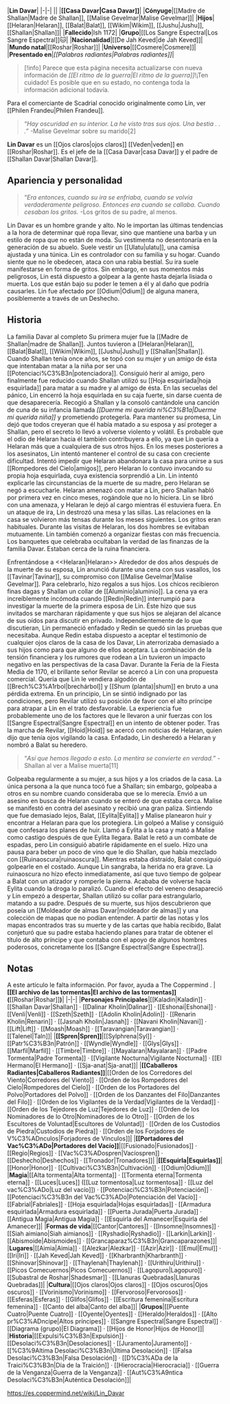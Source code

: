 

|**Lin Davar**|
|-|-|
||
|**[[Casa Davar\|Casa Davar]]**|
|**Cónyuge**|[[Madre de Shallan\|Madre de Shallan]], [[Malise Gevelmar\|Malise Gevelmar]]|
|**Hijos**|[[Helaran\|Helaran]], [[Balat\|Balat]], [[Wikim\|Wikim]], [[Jushu\|Jushu]], [[Shallan\|Shallan]]|
|**Fallecido**|Ish 1172|
|**Grupo**|[[Los Sangre Espectral\|Los Sangre Espectral]]🐱︎|
|**Nacionalidad**|[[De Jah Keved\|de Jah Keved]]|
|**Mundo natal**|[[Roshar\|Roshar]]|
|**Universo**|[[Cosmere\|Cosmere]]|
|**Presentado en**|*[[Palabras radiantes\|Palabras radiantes]]*|

> [!info] Parece que esta página necesita actualizarse con nueva información de *[[El ritmo de la guerra\|El ritmo de la guerra]]*!¡Ten cuidado! Es posible que en su estado, no contenga toda la información adicional todavía.

Para el comerciante de Scadrial conocido originalmente como Lin, ver [[Philen Frandeu\|Philen Frandeu]].
>“*Hay oscuridad en su interior. La he visto tras sus ojos. Una bestia . . .*”
\-Malise Gevelmar sobre su marido[2]


**Lin Davar** es un [[Ojos claros\|ojos claros]] [[Veden\|veden]] en [[Roshar\|Roshar]]. Es el jefe de la [[Casa Davar\|casa Davar]] y el padre de [[Shallan Davar\|Shallan Davar]].

## Apariencia y personalidad
 
>“*Era entonces, cuando su ira se enfriaba, cuando se volvía verdaderamente peligroso. Entonces era cuando se callaba. Cuando cesaban los gritos.*
\-Los gritos de su padre, al menos.


Lin Davar es un hombre grande y alto. No le importan las últimas tendencias a la hora de determinar qué ropa llevar, sino que mantiene una barba y un estilo de ropa que no están de moda. Su vestimenta no desentonaría en la generación de su abuelo. Suele vestir un [[Ulatu\|ulatu]], una camisa ajustada y una túnica. Lin es controlador con su familia y su hogar. Cuando siente que no le obedecen, ataca con una rabia bestial. Su ira suele manifestarse en forma de gritos. Sin embargo, en sus momentos más peligrosos, Lin está dispuesto a golpear a la gente hasta dejarla lisiada o muerta. Los que están bajo su poder le temen a él y al daño que podría causarles. Lin fue afectado por [[Odium\|Odium]] de alguna manera, posiblemente a través de un Deshecho.

## Historia
  La familia Davar al completo
Su primera mujer fue la [[Madre de Shallan\|madre de Shallan]]. Juntos tuvieron a [[Helaran\|Helaran]], [[Balat\|Balat]], [[Wikim\|Wikim]], [[Jushu\|Jushu]] y [[Shallan\|Shallan]]. Cuando Shallan tenía once años, se topó con su mujer y un amigo de ésta que intentaban matar a la niña por ser una [[Potenciaci%C3%B3n\|potenciadora]]. Consiguió herir al amigo, pero finalmente fue reducido cuando Shallan utilizó su [[Hoja esquirlada\|hoja esquirlada]] para matar a su madre y al amigo de ésta. En las secuelas del pánico, Lin encerró la hoja esquirlada en su caja fuerte, sin darse cuenta de que desaparecería. Recogió a Shallan y la consoló cantándole una canción de cuna de su infancia llamada *[[Duerme mi querida ni%C3%B1a\|Duerme mi querida niña]]* y prometiendo protegerla. Para mantener su promesa, Lin dejó que todos creyeran que él había matado a su esposa y así proteger a Shallan, pero el secreto lo llevó a volverse violento y volátil.  Es probable que el odio de Helaran hacia él también contribuyera a ello, ya que Lin quería a Helaran más que a cualquiera de sus otros hijos.
En los meses posteriores a los asesinatos, Lin intentó mantener el control de su casa con creciente dificultad. Intentó impedir que Helaran abandonara la casa para unirse a sus [[Rompedores del Cielo\|amigos]], pero Helaran lo contuvo invocando su propia hoja esquirlada, cuya existencia sorprendió a Lin. Lin intentó explicarle las circunstancias de la muerte de su madre, pero Helaran se negó a escucharle. Helaran amenazó con matar a Lin, pero Shallan habló por primera vez en cinco meses, rogándole que no lo hiciera. Lin se libró con una amenaza, y Helaran le dejó al cargo mientras él estuviera fuera. En un ataque de ira, Lin destrozó una mesa y las sillas. Las relaciones en la casa se volvieron más tensas durante los meses siguientes. Los gritos eran habituales. Durante las visitas de Helaran, los dos hombres se evitaban mutuamente. Lin también comenzó a organizar fiestas con más frecuencia. Los banquetes que celebraba ocultaban la verdad de las finanzas de la familia Davar. Estaban cerca de la ruina financiera.

  Enfrentándose a <<Helaran\|Helaran>>
Alrededor de dos años después de la muerte de su esposa, Lin anunció durante una cena con sus vasallos, los [[Tavinar\|Tavinar]], su compromiso con [[Malise Gevelmar\|Malise Gevelmar]]. Para celebrarlo, hizo regalos a sus hijos. Los chicos recibieron finas dagas y Shallan un collar de [[Aluminio\|aluminio]]. La cena ya era increíblemente incómoda cuando [[Redin\|Redin]] interrumpió para investigar la muerte de la primera esposa de Lin. Éste hizo que sus invitados se marcharan rápidamente y que sus hijos se alejaran del alcance de sus oídos para discutir en privado. Independientemente de lo que discutieran, Lin permaneció enfadado y Redin se quedó sin las pruebas que necesitaba. Aunque Redin estaba dispuesto a aceptar el testimonio de cualquier ojos claros de la casa de los Davar, Lin aterrorizaba demasiado a sus hijos como para que alguno de ellos aceptara.
La combinación de la tensión financiera y los rumores que rodean a Lin tuvieron un impacto negativo en las perspectivas de la casa Davar. Durante la Feria de la Fiesta Media de 1170, el brillante señor Revilar se acercó a Lin con una propuesta comercial. Quería que Lin le vendiera algodón de [[Brech%C3%A1rbol\|brechárbol]] y [[Shum (planta)\|shum]] en bruto a una pérdida extrema. En un principio, Lin se sintió indignado por las condiciones, pero Revilar utilizó su posición de favor con el alto príncipe para atrapar a Lin en el trato desfavorable. La experiencia fue probablemente uno de los factores que le llevaron a unir fuerzas con los [[Sangre Espectral\|Sangre Espectral]] en un intento de obtener poder. Tras la marcha de Revilar, [[Hoid\|Hoid]] se acercó con noticias de Helaran, quien dijo que tenía ojos vigilando la casa. Enfadado, Lin desheredó a Helaran y nombró a Balat su heredero.

>“*Así que hemos llegado a esto. La mentira se convierte en verdad.*”
\-Shallan al ver a Malise muerta[11]

Golpeaba regularmente a su mujer, a sus hijos y a los criados de la casa. La única persona a la que nunca tocó fue a Shallan; sin embargo, golpeaba a otros en su nombre cuando consideraba que se lo merecía. Envió a un asesino en busca de Helaran cuando se enteró de que estaba cerca. Malise se manifestó en contra del asesinato y recibió una gran paliza. Sintiendo que fue demasiado lejos, Balat, [[Eylita\|Eylita]] y Malise planearon huir y encontrar a Helaran para que los protegiera. Lin golpeó a Malise y consiguió que confesara los planes de huir. Llamó a Eylita a la casa y mató a Malise como castigo después de que Eylita llegara. Balat le retó a un combate de espadas, pero Lin consiguió abatirle rápidamente en el suelo. Hizo una pausa para beber un poco de vino que le dio Shallan, que había mezclado con [[Ruinaoscura\|ruinaoscura]]. Mientras estaba distraído, Balat consiguió golpearle en el costado. Aunque Lin sangraba, la herida no era grave. La ruinaoscura no hizo efecto inmediatamente, así que tuvo tiempo de golpear a Balat con un atizador y romperle la pierna. Acababa de volverse hacia Eylita cuando la droga lo paralizó. Cuando el efecto del veneno desapareció y Lin empezó a despertar, Shallan utilizó su collar para estrangularlo, matando a su padre. Después de su muerte, sus hijos descubrieron que poseía un [[Moldeador de almas Davar\|moldeador de almas]] y una colección de mapas que no podían entender.
A partir de las notas y los mapas encontrados tras su muerte y de las cartas que había recibido, Balat conjeturó que su padre estaba haciendo planes para tratar de obtener el título de alto príncipe y que contaba con el apoyo de algunos hombres poderosos, concretamente los [[Sangre Espectral\|Sangre Espectral]].

## Notas

A este artículo le falta información. Por favor, ayuda a The Coppermind .
|**[[El archivo de las tormentas\|El archivo de las tormentas]] (**[[Roshar\|Roshar]]**)**|
|-|-|
|**Personajes Principales**|[[Kaladin\|Kaladin]] · [[Shallan Davar\|Shallan]] · [[Dalinar Kholin\|Dalinar]] · [[Eshonai\|Eshonai]] · [[Venli\|Venli]] · [[Szeth\|Szeth]] · [[Adolin Kholin\|Adolin]] · [[Renarin Kholin\|Renarin]] · [[Jasnah Kholin\|Jasnah]] · [[Navani Kholin\|Navani]] · [[Lift\|Lift]] · [[Moash\|Moash]] · [[Taravangian\|Taravangian]] · [[Talenel\|Taln]]|
|**[[Spren\|Spren]]**|[[Sylphrena\|Syl]] · [[Patr%C3%B3n\|Patrón]] · [[Wyndle\|Wyndle]] · [[Glys\|Glys]] · [[Marfil\|Marfil]] · [[Timbre\|Timbre]] · [[Mayalaran\|Mayalaran]] · [[Padre Tormenta\|Padre Tormenta]] · [[Vigilante Nocturna\|Vigilante Nocturna]] · [[El Hermano\|El Hermano]] · [[Sja-anat\|Sja-anat]]|
|**[[Caballeros Radiantes\|Caballeros Radiantes]]**|[[Orden de los Corredores del Viento\|Corredores del Viento]] · [[Orden de los Rompedores del Cielo\|Rompedores del Cielo]] · [[Orden de los Portadores del Polvo\|Portadores del Polvo]] · [[Orden de los Danzantes del Filo\|Danzantes del Filo]] · [[Orden de los Vigilantes de la Verdad\|Vigilantes de la Verdad]] · [[Orden de los Tejedores de Luz\|Tejedores de Luz]] · [[Orden de los Nominadores de lo Otro\|Nominadores de lo Otro]] · [[Orden de los Escultores de Voluntad\|Escultores de Voluntad]] · [[Orden de los Custodios de Piedra\|Custodios de Piedra]] · [[Orden de los Forjadores de V%C3%ADnculos\|Forjadores de Vínculos]]|
|**[[Portadores del Vac%C3%ADo\|Portadores del Vacío]]**|[[Fusionado\|Fusionados]] · [[Regio\|Regios]] · [[Vac%C3%ADospren\|Vacíospren]] · [[Deshecho\|Deshechos]] · [[Tronador\|Tronadores]]|
|**[[Esquirla\|Esquirlas]]**|[[Honor\|Honor]] · [[Cultivaci%C3%B3n\|Cultivación]] · [[Odium\|Odium]]|
|**Magia**|[[Alta tormenta\|Alta tormenta]] · [[Tormenta eterna\|Tormenta eterna]] · [[Luces\|Luces]] ([[Luz tormentosa\|Luz tormentosa]] · [[Luz del vac%C3%ADo\|Luz del vacío]]) · [[Potenciaci%C3%B3n\|Potenciación]] · [[Potenciaci%C3%B3n del Vac%C3%ADo\|Potenciación del Vacío]] · [[Fabrial\|Fabriales]] · [[Hoja esquirlada\|Hojas esquirladas]] · [[Armadura esquirlada\|Armadura esquirlada]] · [[Puerta Jurada\|Puerta Jurada]] · [[Antigua Magia\|Antigua Magia]] · [[Esquirla del Amanecer\|Esquirla del Amanecer]]|
|**Formas de vida**|[[Cantor\|Cantores]] · [[Insomne\|Insomnes]] · [[Siah aimiano\|Siah aimianos]] · [[Ryshadio\|Ryshadio]] · [[Larkin\|Larkin]] · [[Abismoide\|Abismoides]] · [[Grancaparaz%C3%B3n\|Grancaparazones]]|
|**Lugares**|[[Aimia\|Aimia]] · [[Alezkar\|Alezkar]] · [[Azir\|Azir]] · [[Emul\|Emul]] · [[Iri\|Iri]] · [[Jah Keved\|Jah Keved]] · [[Kharbranth\|Kharbranth]] · [[Shinovar\|Shinovar]] · [[Thaylenah\|Thaylenah]] · [[Urithiru\|Urithiru]] · [[Picos Comecuernos\|Picos Comecuernos]] · [[Lagopuro\|Lagopuro]] · [[Subastral de Roshar\|Shadesmar]] · [[Llanuras Quebradas\|Llanuras Quebradas]]|
|**Cultura**|[[Ojos claros\|Ojos claros]] · [[Ojos oscuros\|Ojos oscuros]] · [[Vorinismo\|Vorinismo]] · [[Fervoroso\|Fervorosos]] · [[Esferas\|Esferas]] · [[Glifos\|Glifos]] · [[Escritura femenina\|Escritura femenina]] · [[Canto del alba\|Canto del alba]]|
|**Grupos**|[[Puente Cuatro\|Puente Cuatro]] · [[Oyente\|Oyentes]] · [[Heraldo\|Heraldos]] · [[Alto pr%C3%ADncipe\|Altos príncipes]] · [[Sangre Espectral\|Sangre Espectral]] · [[Diagrama (grupo)\|El Diagrama]] · [[Hijos de Honor\|Hijos de Honor]]|
|**Historia**|[[Expulsi%C3%B3n\|Expulsión]] · [[Desolaci%C3%B3n\|Desolaciones]] · [[Juramento\|Juramento]] · [[%C3%9Altima Desolaci%C3%B3n\|Última Desolación]] · [[Falsa Desolaci%C3%B3n\|Falsa Desolación]] · [[D%C3%ADa de la Traici%C3%B3n\|Día de la Traición]] · [[Hierocracia\|Hierocracia]] · [[Guerra de la Venganza\|Guerra de la Venganza]] · [[Aut%C3%A9ntica Desolaci%C3%B3n\|Auténtica Desolación]]|



https://es.coppermind.net/wiki/Lin_Davar